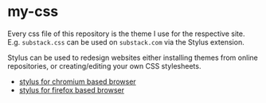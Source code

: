 # my-css

Every css file of this repository is the theme I use for the respective site. E.g. `substack.css` can be used on `substack.com` via the Stylus extension.

Stylus can be used to redesign websites either installing  themes from online repositories, or creating/editing your own CSS stylesheets.

- [stylus for chromium based browser](https://chrome.google.com/webstore/detail/stylus/clngdbkpkpeebahjckkjfobafhncgmne)
- [stylus for firefox based browser](https://addons.mozilla.org/en-US/firefox/addon/styl-us/)
